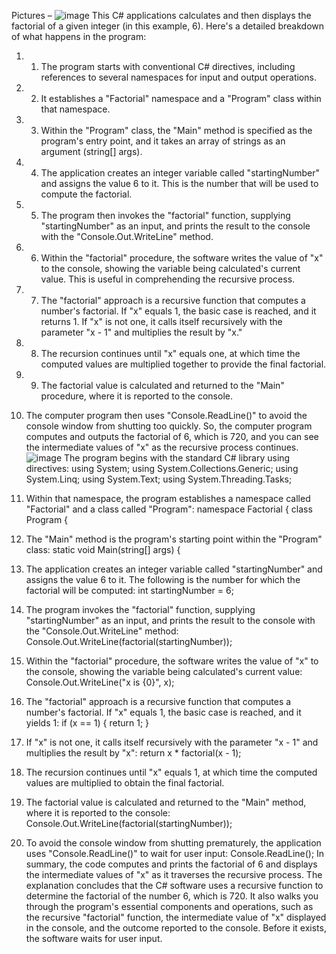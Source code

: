 Pictures – 
 ![image](https://github.com/Kdeshun/Example-2-Factorial/assets/122183169/79ea884b-baa4-4741-8657-f476b6ad922d)
This C# applications calculates and then displays the factorial of a given integer (in this example, 6). Here's a detailed breakdown of what happens in the program:
1.	1. The program starts with conventional C# directives, including references to several namespaces for input and output operations.
2.	2. It establishes a "Factorial" namespace and a "Program" class within that namespace.
3.	3. Within the "Program" class, the "Main" method is specified as the program's entry point, and it takes an array of strings as an argument (string[] args).
4.	4. The application creates an integer variable called "startingNumber" and assigns the value 6 to it. This is the number that will be used to compute the factorial.
5.	5. The program then invokes the "factorial" function, supplying "startingNumber" as an input, and prints the result to the console with the "Console.Out.WriteLine" method.
6.	6. Within the "factorial" procedure, the software writes the value of "x" to the console, showing the variable being calculated's current value. This is useful in comprehending the recursive process.
7.	7. The "factorial" approach is a recursive function that computes a number's factorial. If "x" equals 1, the basic case is reached, and it returns 1. If "x" is not one, it calls itself recursively with the parameter "x - 1" and multiplies the result by "x."
8.	8. The recursion continues until "x" equals one, at which time the computed values are multiplied together to provide the final factorial.
9.	9. The factorial value is calculated and returned to the "Main" procedure, where it is reported to the console.
10.	The computer program then uses "Console.ReadLine()" to avoid the console window from shutting too quickly.
So, the computer program computes and outputs the factorial of 6, which is 720, and you can see the intermediate values of "x" as the recursive process continues.
![image](https://github.com/Kdeshun/Example-2-Factorial/assets/122183169/8c2b1b3e-6413-40fd-bd25-5129e33318b1)
The program begins with the standard C# library using directives:
using System;
using System.Collections.Generic;
using System.Linq;
using System.Text;
using System.Threading.Tasks;
2. Within that namespace, the program establishes a namespace called "Factorial" and a class called "Program":
namespace Factorial {
    class Program {
3. The "Main" method is the program's starting point within the "Program" class:
static void Main(string[] args) {
4. The application creates an integer variable called "startingNumber" and assigns the value 6 to it. The following is the number for which the factorial will be computed:
int startingNumber = 6;
5. The program invokes the "factorial" function, supplying "startingNumber" as an input, and prints the result to the console with the "Console.Out.WriteLine" method:
Console.Out.WriteLine(factorial(startingNumber));
6. Within the "factorial" procedure, the software writes the value of "x" to the console, showing the variable being calculated's current value:
Console.Out.WriteLine("x is {0}", x);
7. The "factorial" approach is a recursive function that computes a number's factorial. If "x" equals 1, the basic case is reached, and it yields 1:
if (x == 1) {
    return 1;
}
8. If "x" is not one, it calls itself recursively with the parameter "x - 1" and multiplies the result by "x":
return x * factorial(x - 1);
9. The recursion continues until "x" equals 1, at which time the computed values are multiplied to obtain the final factorial.

10. The factorial value is calculated and returned to the "Main" method, where it is reported to the console:
Console.Out.WriteLine(factorial(startingNumber));
11. To avoid the console window from shutting prematurely, the application uses "Console.ReadLine()" to wait for user input:
Console.ReadLine();
In summary, the code computes and prints the factorial of 6 and displays the intermediate values of "x" as it traverses the recursive process.
The explanation concludes that the C# software uses a recursive function to determine the factorial of the number 6, which is 720. It also walks you through the program's essential components and operations, such as the recursive "factorial" function, the intermediate value of "x" displayed in the console, and the outcome reported to the console. Before it exists, the software waits for user input.
